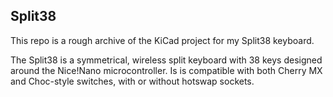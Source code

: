## Split38

This repo is a rough archive of the KiCad project for my Split38 keyboard.

The Split38 is a symmetrical, wireless split keyboard with 38 keys designed around the Nice!Nano microcontroller.
Is is compatible with both Cherry MX and Choc-style switches, with or without hotswap sockets. 
